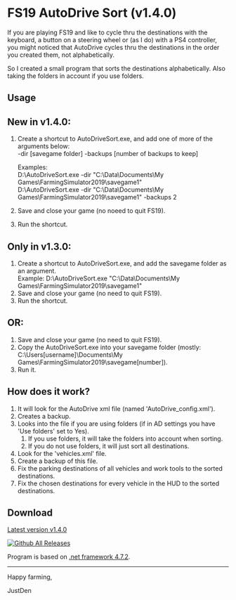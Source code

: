 # FS19 AutoDrive Sort (v1.4.0)

If you are playing FS19 and like to cycle thru the destinations with the keyboard, a button on a steering wheel or (as I do) with a PS4 controller, 
you might noticed that AutoDrive cycles thru the destinations in the order you created them, not alphabetically.

So I created a small program that sorts the destinations alphabetically. Also taking the folders in account if you use folders.

## Usage

New in v1.4.0:
---
1. Create a shortcut to AutoDriveSort.exe, and add one of more of the arguments below:  
   -dir [savegame folder]
   -backups [number of backups to keep]  

   Examples:  
     D:\AutoDriveSort.exe -dir "C:\Data\Documents\My Games\FarmingSimulator2019\savegame1"  
     D:\AutoDriveSort.exe -dir "C:\Data\Documents\My Games\FarmingSimulator2019\savegame1"  -backups 2

1. Save and close your game (no noeed to quit FS19).
1. Run the shortcut.


Only in v1.3.0:
---
1. Create a shortcut to AutoDriveSort.exe, and add the savegame folder as an argument.  
   Example: D:\AutoDriveSort.exe "C:\Data\Documents\My Games\FarmingSimulator2019\savegame1"  
1. Save and close your game (no need to quit FS19).
1. Run the shortcut.


OR:
---

1. Save and close your game (no need to quit FS19).
1. Copy the AutoDriveSort.exe into your savegame folder (mostly: C:\Users\[username]\Documents\My Games\FarmingSimulator2019\savegame[number]\).
1. Run it.



## How does it work?

1. It will look for the AutoDrive xml file (named 'AutoDrive_config.xml').
1. Creates a backup.
1. Looks into the file if you are using folders (if in AD settings you have 'Use folders' set to Yes).
   1. If you use folders, it will take the folders into account when sorting.
   1. If you do not use folders, it will just sort all destinations.
1. Look for the 'vehicles.xml' file.
1. Create a backup of this file.
1. Fix the parking destinations of all vehicles and work tools to the sorted destinations.
1. Fix the chosen destinations for every vehicle in the HUD to the sorted destinations.

## Download

[Latest version v1.4.0](https://github.com/JustDen1234/FS19_AutoDrive_Sort/releases/download/1.4.0/AutoDriveSort.exe)

[![Github All Releases](https://img.shields.io/github/downloads/JustDen1234/FS19_AutoDrive_Sort/total.svg)]()

Program is based on [.net framework 4.7.2](https://dotnet.microsoft.com/download/dotnet-framework/net472).

---
Happy farming,

JustDen


